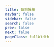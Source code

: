```yaml
---
title: 每期帳單
navbar: false
sidebar: false
search: false
prev: false
next: false
pageClass: fullWidth
---
```


<bill />

<style>
.bill-container {
  display: flex;
  justify-content: center;
  align-items: center;
  height: 100vh;
}
</style>
  
<script setup>
import bill from '../.vitepress/components/bill.vue'
</script>